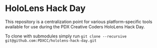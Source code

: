 # HoloLens Hack Day

This repository is a centralization point for various platform-specific tools available for use during the PDX Creative Coders HoloLens Hack Day.

To clone with submodules simply run `git clone --recursive git@github.com:PDXCC/hololens-hack-day.git`
